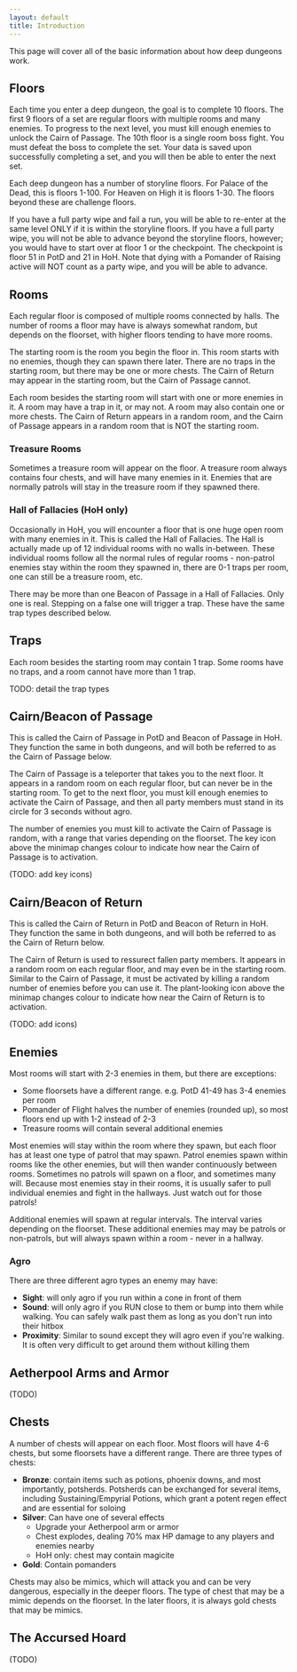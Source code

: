 ```yaml
---
layout: default
title: Introduction
---
```


This page will cover all of the basic information about how deep dungeons work.

## Floors

Each time you enter a deep dungeon, the goal is to complete 10 floors. The
first 9 floors of a set are regular floors with multiple rooms and many
enemies. To progress to the next level, you must kill enough enemies to unlock
the Cairn of Passage. The 10th floor is a single room boss fight. You must
defeat the boss to complete the set. Your data is saved upon successfully
completing a set, and you will then be able to enter the next set.

Each deep dungeon has a number of storyline floors. For Palace of the Dead,
this is floors 1-100. For Heaven on High it is floors 1-30. The floors beyond
these are challenge floors.

If you have a full party wipe and fail a run, you will be able to re-enter at
the same level ONLY if it is within the storyline floors. If you have a full
party wipe, you will not be able to advance beyond the storyline floors,
however; you would have to start over at floor 1 or the checkpoint. The
checkpoint is floor 51 in PotD and 21 in HoH. Note that dying with a Pomander
of Raising active will NOT count as a party wipe, and you will be able to
advance.

## Rooms

Each regular floor is composed of multiple rooms connected by halls. The number
of rooms a floor may have is always somewhat random, but depends on the
floorset, with higher floors tending to have more rooms.

The starting room is the room you begin the floor in. This room starts with no
enemies, though they can spawn there later. There are no traps in the starting
room, but there may be one or more chests. The Cairn of Return may appear in
the starting room, but the Cairn of Passage cannot.

Each room besides the starting room will start with one or more enemies in it.
A room may have a trap in it, or may not. A room may also contain one or more
chests. The Cairn of Return appears in a random room, and the Cairn of Passage
appears in a random room that is NOT the starting room.

### Treasure Rooms

Sometimes a treasure room will appear on the floor. A treasure room always
contains four chests, and will have many enemies in it. Enemies that are
normally patrols will stay in the treasure room if they spawned there.

### Hall of Fallacies (HoH only)

Occasionally in HoH, you will encounter a floor that is one huge open room with
many enemies in it. This is called the Hall of Fallacies. The Hall is actually
made up of 12 individual rooms with no walls in-between. These individual rooms
follow all the normal rules of regular rooms - non-patrol enemies stay within
the room they spawned in, there are 0-1 traps per room, one can still be a
treasure room, etc.

There may be more than one Beacon of Passage in a Hall of Fallacies. Only one
is real. Stepping on a false one will trigger a trap. These have the same trap
types described below.

## Traps

Each room besides the starting room may contain 1 trap. Some rooms have no
traps, and a room cannot have more than 1 trap.

TODO: detail the trap types

## Cairn/Beacon of Passage

This is called the Cairn of Passage in PotD and Beacon of Passage in HoH. They
function the same in both dungeons, and will both be referred to as the Cairn
of Passage below.

The Cairn of Passage is a teleporter that takes you to the next floor. It
appears in a random room on each regular floor, but can never be in the
starting room. To get to the next floor, you must kill enough enemies to
activate the Cairn of Passage, and then all party members must stand in its
circle for 3 seconds without agro.

The number of enemies you must kill to activate the Cairn of Passage is random,
with a range that varies depending on the floorset. The key icon above the
minimap changes colour to indicate how near the Cairn of Passage is to
activation.

(TODO: add key icons)

## Cairn/Beacon of Return

This is called the Cairn of Return in PotD and Beacon of Return in HoH. They
function the same in both dungeons, and will both be referred to as the Cairn
of Return below.

The Cairn of Return is used to ressurect fallen party members. It appears in a
random room on each regular floor, and may even be in the starting room.
Similar to the Cairn of Passage, it must be activated by killing a random
number of enemies before you can use it. The plant-looking icon above the
minimap changes colour to indicate how near the Cairn of Return is to
activation.

(TODO: add icons)

## Enemies

Most rooms will start with 2-3 enemies in them, but there are exceptions:

* Some floorsets have a different range. e.g. PotD 41-49 has 3-4 enemies per
  room
* Pomander of Flight halves the number of enemies (rounded up), so most floors
  end up with 1-2 instead of 2-3
* Treasure rooms will contain several additional enemies

Most enemies will stay within the room where they spawn, but each floor has at
least one type of patrol that may spawn. Patrol enemies spawn within rooms like
the other enemies, but will then wander continuously between rooms. Sometimes
no patrols will spawn on a floor, and sometimes many will. Because most enemies
stay in their rooms, it is usually safer to pull individual enemies and fight
in the hallways. Just watch out for those patrols!

Additional enemies will spawn at regular intervals. The interval varies
depending on the floorset. These additional enemies may may be patrols or
non-patrols, but will always spawn within a room - never in a hallway.

### Agro

There are three different agro types an enemy may have:

* **Sight**: will only agro if you run within a cone in front of them
* **Sound**: will only agro if you RUN close to them or bump into them while
  walking. You can safely walk past them as long as you don't run into their
  hitbox
* **Proximity**: Similar to sound except they will agro even if you're walking.
  It is often very difficult to get around them without killing them

## Aetherpool Arms and Armor

(TODO)

## Chests

A number of chests will appear on each floor. Most floors will have 4-6 chests,
but some floorsets have a different range. There are three types of chests:

* **Bronze**: contain items such as potions, phoenix downs, and most
  importantly, potsherds. Potsherds can be exchanged for several items,
  including Sustaining/Empyrial Potions, which grant a potent regen effect and
  are essential for soloing
* **Silver**: Can have one of several effects
  * Upgrade your Aetherpool arm or armor
  * Chest explodes, dealing 70% max HP damage to any players and enemies nearby
  * HoH only: chest may contain magicite
* **Gold**: Contain pomanders

Chests may also be mimics, which will attack you and can be very dangerous,
especially in the deeper floors. The type of chest that may be a mimic depends
on the floorset. In the later floors, it is always gold chests that may be
mimics.

## The Accursed Hoard

(TODO)
